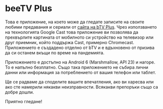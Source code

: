 # beeTV Plus

Това е приложение, на което може да гледате записите на своите любими предавания и сериали от
[сайта на bTV Plus](https://btvplus.bg). Чрез използването на технологията Google Cast това
приложение ви позволява да прехвърлите картината от мобилното си устройство на телевизор или
друг приемник, който поддържа Cast, примерно Chromecast. Приложението е създадено отделно от
bTV и е вдъхновено от призива да си останем вкъщи по време на пандемията.

Приложението е достъпно на Android 6 (Marshmallow, API 23) и нагоре. То е напълно безплатно. Също
така приложението не събира лични данни или информация за потреблението от вашия телефон или таблет.

Ще се радваме да споделите вашите впечатления, ако ви харесва или ако сте намерили някакви
неизправности. Всякакви препоръки също са добре дошли.

Приятно гледане!
